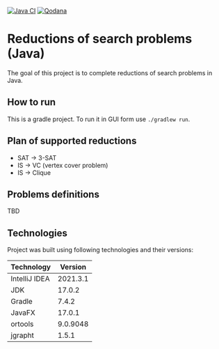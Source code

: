 [![Java CI](https://github.com/tikerlade/java_thesis/actions/workflows/test_build.yml/badge.svg)](https://github.com/tikerlade/java_thesis/actions/workflows/test_build.yml)
[![Qodana](https://github.com/tikerlade/java_thesis/actions/workflows/qodana_scan.yml/badge.svg)](https://github.com/tikerlade/java_thesis/actions/workflows/qodana_scan.yml)

# Reductions of search problems (Java)
The goal of this project is to complete reductions of search problems in Java.

## How to run
This is a gradle project. To run it in GUI form use `./gradlew run`.

## Plan of supported reductions
* SAT → 3-SAT
* IS → VC (vertex cover problem)
* IS → Clique

## Problems definitions
TBD

## Technologies
Project was built using following technologies and their versions:

| Technology    | Version  |
|---------------|----------|
| IntelliJ IDEA | 2021.3.1 |
| JDK           | 17.0.2   |
| Gradle        | 7.4.2    |
| JavaFX        | 17.0.1   |
| ortools       | 9.0.9048 |
| jgrapht       | 1.5.1    |
